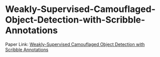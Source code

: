 # Weakly-Supervised-Camouflaged-Object-Detection-with-Scribble-Annotations

Paper Link: [Weakly-Supervised Camouflaged Object Detection with Scribble Annotations](https://arxiv.org/abs/2207.14083)
